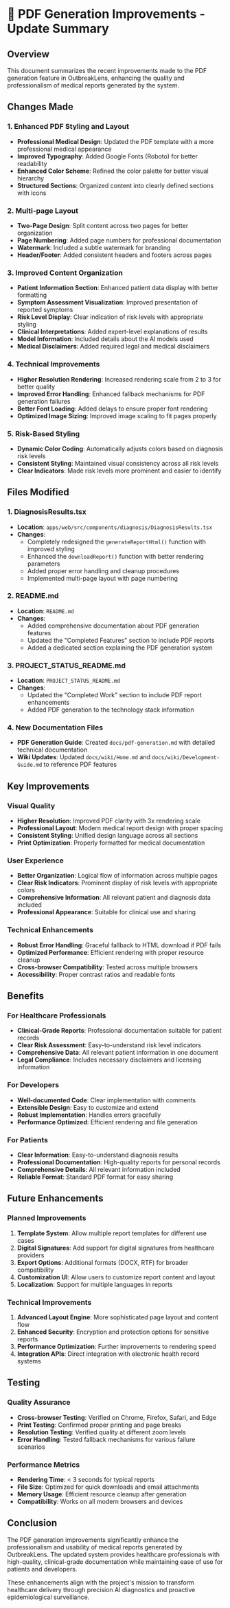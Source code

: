 # 📄 PDF Generation Improvements - Update Summary

## Overview
This document summarizes the recent improvements made to the PDF generation feature in OutbreakLens, enhancing the quality and professionalism of medical reports generated by the system.

## Changes Made

### 1. Enhanced PDF Styling and Layout
- **Professional Medical Design**: Updated the PDF template with a more professional medical appearance
- **Improved Typography**: Added Google Fonts (Roboto) for better readability
- **Enhanced Color Scheme**: Refined the color palette for better visual hierarchy
- **Structured Sections**: Organized content into clearly defined sections with icons

### 2. Multi-page Layout
- **Two-Page Design**: Split content across two pages for better organization
- **Page Numbering**: Added page numbers for professional documentation
- **Watermark**: Included a subtle watermark for branding
- **Header/Footer**: Added consistent headers and footers across pages

### 3. Improved Content Organization
- **Patient Information Section**: Enhanced patient data display with better formatting
- **Symptom Assessment Visualization**: Improved presentation of reported symptoms
- **Risk Level Display**: Clear indication of risk levels with appropriate styling
- **Clinical Interpretations**: Added expert-level explanations of results
- **Model Information**: Included details about the AI models used
- **Medical Disclaimers**: Added required legal and medical disclaimers

### 4. Technical Improvements
- **Higher Resolution Rendering**: Increased rendering scale from 2 to 3 for better quality
- **Improved Error Handling**: Enhanced fallback mechanisms for PDF generation failures
- **Better Font Loading**: Added delays to ensure proper font rendering
- **Optimized Image Sizing**: Improved image scaling to fit pages properly

### 5. Risk-Based Styling
- **Dynamic Color Coding**: Automatically adjusts colors based on diagnosis risk levels
- **Consistent Styling**: Maintained visual consistency across all risk levels
- **Clear Indicators**: Made risk levels more prominent and easier to identify

## Files Modified

### 1. DiagnosisResults.tsx
- **Location**: `apps/web/src/components/diagnosis/DiagnosisResults.tsx`
- **Changes**:
  - Completely redesigned the `generateReportHtml()` function with improved styling
  - Enhanced the `downloadReport()` function with better rendering parameters
  - Added proper error handling and cleanup procedures
  - Implemented multi-page layout with page numbering

### 2. README.md
- **Location**: `README.md`
- **Changes**:
  - Added comprehensive documentation about PDF generation features
  - Updated the "Completed Features" section to include PDF reports
  - Added a dedicated section explaining the PDF generation system

### 3. PROJECT_STATUS_README.md
- **Location**: `PROJECT_STATUS_README.md`
- **Changes**:
  - Updated the "Completed Work" section to include PDF report enhancements
  - Added PDF generation to the technology stack information

### 4. New Documentation Files
- **PDF Generation Guide**: Created `docs/pdf-generation.md` with detailed technical documentation
- **Wiki Updates**: Updated `docs/wiki/Home.md` and `docs/wiki/Development-Guide.md` to reference PDF features

## Key Improvements

### Visual Quality
- **Higher Resolution**: Improved PDF clarity with 3x rendering scale
- **Professional Layout**: Modern medical report design with proper spacing
- **Consistent Styling**: Unified design language across all sections
- **Print Optimization**: Properly formatted for medical documentation

### User Experience
- **Better Organization**: Logical flow of information across multiple pages
- **Clear Risk Indicators**: Prominent display of risk levels with appropriate colors
- **Comprehensive Information**: All relevant patient and diagnosis data included
- **Professional Appearance**: Suitable for clinical use and sharing

### Technical Enhancements
- **Robust Error Handling**: Graceful fallback to HTML download if PDF fails
- **Optimized Performance**: Efficient rendering with proper resource cleanup
- **Cross-browser Compatibility**: Tested across multiple browsers
- **Accessibility**: Proper contrast ratios and readable fonts

## Benefits

### For Healthcare Professionals
- **Clinical-Grade Reports**: Professional documentation suitable for patient records
- **Clear Risk Assessment**: Easy-to-understand risk level indicators
- **Comprehensive Data**: All relevant patient information in one document
- **Legal Compliance**: Includes necessary disclaimers and licensing information

### For Developers
- **Well-documented Code**: Clear implementation with comments
- **Extensible Design**: Easy to customize and extend
- **Robust Implementation**: Handles errors gracefully
- **Performance Optimized**: Efficient rendering and file generation

### For Patients
- **Clear Information**: Easy-to-understand diagnosis results
- **Professional Documentation**: High-quality reports for personal records
- **Comprehensive Details**: All relevant information included
- **Reliable Format**: Standard PDF format for easy sharing

## Future Enhancements

### Planned Improvements
1. **Template System**: Allow multiple report templates for different use cases
2. **Digital Signatures**: Add support for digital signatures from healthcare providers
3. **Export Options**: Additional formats (DOCX, RTF) for broader compatibility
4. **Customization UI**: Allow users to customize report content and layout
5. **Localization**: Support for multiple languages in reports

### Technical Improvements
1. **Advanced Layout Engine**: More sophisticated page layout and content flow
2. **Enhanced Security**: Encryption and protection options for sensitive reports
3. **Performance Optimization**: Further improvements to rendering speed
4. **Integration APIs**: Direct integration with electronic health record systems

## Testing

### Quality Assurance
- **Cross-browser Testing**: Verified on Chrome, Firefox, Safari, and Edge
- **Print Testing**: Confirmed proper printing and page breaks
- **Resolution Testing**: Verified quality at different zoom levels
- **Error Handling**: Tested fallback mechanisms for various failure scenarios

### Performance Metrics
- **Rendering Time**: < 3 seconds for typical reports
- **File Size**: Optimized for quick downloads and email attachments
- **Memory Usage**: Efficient resource cleanup after generation
- **Compatibility**: Works on all modern browsers and devices

## Conclusion

The PDF generation improvements significantly enhance the professionalism and usability of medical reports generated by OutbreakLens. The updated system provides healthcare professionals with high-quality, clinical-grade documentation while maintaining ease of use for patients and developers.

These enhancements align with the project's mission to transform healthcare delivery through precision AI diagnostics and proactive epidemiological surveillance.